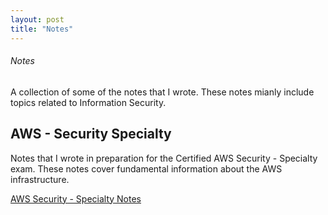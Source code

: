 ```yaml
---
layout: post
title: "Notes"
---
```


###### Notes

A collection of some of the notes that I wrote. These notes mianly include topics related to Information Security. 

## AWS - Security Specialty
Notes that I wrote in preparation for the Certified AWS Security - Specialty exam. These notes cover fundamental information about the AWS infrastructure.

<a href="https://raw.githubusercontent.com/0xd4y/notes/main/AWS%20-%20Security%20Specialty/AWS%20-%20Security%20Specialty.pdf" class="class1">AWS Security - Specialty Notes</a>
